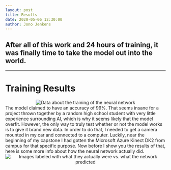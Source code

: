 ```yaml
---
layout: post
title: Results
date: 2020-05-06 12:30:00
author: Jono Jenkens
---
```


## After all of this work and 24 hours of training, it was finally time to take the model out into the world. 
***
# Training Results
<center>
    <img src="{{site.baseurl}}/assets/photos/training.png?raw=true" alt="Data about the training of the neural network">
</center>
The model claimed to have an accuracy of 99%.  That seems insane for a project thrown together by a random high school student with very little experience surrounding AI, which is why it seems likely that the model overfit. However, the only way to truly test whether or not the model works is to give it brand new data. In order to do that, I needed to get a camera mounted in my car and connected to a computer.  Luckily, near the beginning of my capstone I had gotten the Microsoft Azure Kinect DK2 from campus for that specific purpose. Now before I show you the results of that, here is some more info about how the neural network actually did.

<center>
    <img src="{{site.baseurl}}/assets/photos/labels.png?raw=true" alt="Images labeled with what they actually were vs. what the network predicted">
</center>